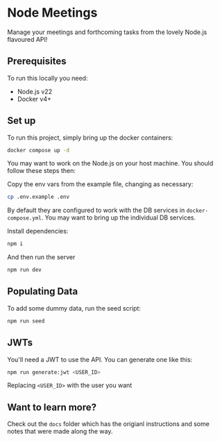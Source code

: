 # Node Meetings

Manage your meetings and forthcoming tasks from the lovely Node.js flavoured API!

## Prerequisites

To run this locally you need:

- Node.js v22
- Docker v4+

## Set up

To run this project, simply bring up the docker containers:

```bash
docker compose up -d
```

You may want to work on the Node.js on your host machine. You should follow these steps then:

Copy the env vars from the example file, changing as necessary:

```bash
cp .env.example .env
```

By default they are configured to work with the DB services in `docker-compose.yml`. You may want to bring up the individual DB services.

Install dependencies:

```bash
npm i
```

And then run the server

```bash
npm run dev
```

## Populating Data

To add some dummy data, run the seed script:

```bash
npm run seed
```

## JWTs

You'll need a JWT to use the API. You can generate one like this:

```bash
npm run generate:jwt <USER_ID>
```

Replacing `<USER_ID>` with the user you want

## Want to learn more?

Check out the `docs` folder which has the origianl instructions and some notes that were made along the way.
